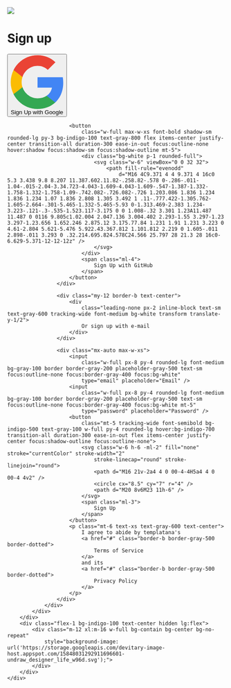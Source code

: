 <!-- source:https://codepen.io/owaiswiz/pen/jOPvEPB -->
<div class="min-h-screen bg-gray-100 text-gray-900 flex justify-center">
    <div class="max-w-screen-xl m-0 sm:m-10 bg-white shadow sm:rounded-lg flex justify-center flex-1">
        <div class="lg:w-1/2 xl:w-5/12 p-6 sm:p-12">
            <div>
                <img src="https://storage.googleapis.com/devitary-image-host.appspot.com/15846435184459982716-LogoMakr_7POjrN.png"
                    class="w-32 mx-auto" />
            </div>
            <div class="mt-12 flex flex-col items-center">
                <h1 class="text-2xl xl:text-3xl font-extrabold">
                    Sign up
                </h1>
                <div class="w-full flex-1 mt-8">
                    <div class="flex flex-col items-center">
                        <button
                            class="w-full max-w-xs font-bold shadow-sm rounded-lg py-3 bg-indigo-100 text-gray-800 flex items-center justify-center transition-all duration-300 ease-in-out focus:outline-none hover:shadow focus:shadow-sm focus:shadow-outline">
                            <div class="bg-white p-2 rounded-full">
                                <svg class="w-4" viewBox="0 0 533.5 544.3">
                                    <path
                                        d="M533.5 278.4c0-18.5-1.5-37.1-4.7-55.3H272.1v104.8h147c-6.1 33.8-25.7 63.7-54.4 82.7v68h87.7c51.5-47.4 81.1-117.4 81.1-200.2z"
                                        fill="#4285f4" />
                                    <path
                                        d="M272.1 544.3c73.4 0 135.3-24.1 180.4-65.7l-87.7-68c-24.4 16.6-55.9 26-92.6 26-71 0-131.2-47.9-152.8-112.3H28.9v70.1c46.2 91.9 140.3 149.9 243.2 149.9z"
                                        fill="#34a853" />
                                    <path
                                        d="M119.3 324.3c-11.4-33.8-11.4-70.4 0-104.2V150H28.9c-38.6 76.9-38.6 167.5 0 244.4l90.4-70.1z"
                                        fill="#fbbc04" />
                                    <path
                                        d="M272.1 107.7c38.8-.6 76.3 14 104.4 40.8l77.7-77.7C405 24.6 339.7-.8 272.1 0 169.2 0 75.1 58 28.9 150l90.4 70.1c21.5-64.5 81.8-112.4 152.8-112.4z"
                                        fill="#ea4335" />
                                </svg>
                            </div>
                            <span class="ml-4">
                                Sign Up with Google
                            </span>
                        </button>

                        <button
                            class="w-full max-w-xs font-bold shadow-sm rounded-lg py-3 bg-indigo-100 text-gray-800 flex items-center justify-center transition-all duration-300 ease-in-out focus:outline-none hover:shadow focus:shadow-sm focus:shadow-outline mt-5">
                            <div class="bg-white p-1 rounded-full">
                                <svg class="w-6" viewBox="0 0 32 32">
                                    <path fill-rule="evenodd"
                                        d="M16 4C9.371 4 4 9.371 4 16c0 5.3 3.438 9.8 8.207 11.387.602.11.82-.258.82-.578 0-.286-.011-1.04-.015-2.04-3.34.723-4.043-1.609-4.043-1.609-.547-1.387-1.332-1.758-1.332-1.758-1.09-.742.082-.726.082-.726 1.203.086 1.836 1.234 1.836 1.234 1.07 1.836 2.808 1.305 3.492 1 .11-.777.422-1.305.762-1.605-2.664-.301-5.465-1.332-5.465-5.93 0-1.313.469-2.383 1.234-3.223-.121-.3-.535-1.523.117-3.175 0 0 1.008-.32 3.301 1.23A11.487 11.487 0 0116 9.805c1.02.004 2.047.136 3.004.402 2.293-1.55 3.297-1.23 3.297-1.23.656 1.652.246 2.875.12 3.175.77.84 1.231 1.91 1.231 3.223 0 4.61-2.804 5.621-5.476 5.922.43.367.812 1.101.812 2.219 0 1.605-.011 2.898-.011 3.293 0 .32.214.695.824.578C24.566 25.797 28 21.3 28 16c0-6.629-5.371-12-12-12z" />
                                </svg>
                            </div>
                            <span class="ml-4">
                                Sign Up with GitHub
                            </span>
                        </button>
                    </div>

                    <div class="my-12 border-b text-center">
                        <div
                            class="leading-none px-2 inline-block text-sm text-gray-600 tracking-wide font-medium bg-white transform translate-y-1/2">
                            Or sign up with e-mail
                        </div>
                    </div>

                    <div class="mx-auto max-w-xs">
                        <input
                            class="w-full px-8 py-4 rounded-lg font-medium bg-gray-100 border border-gray-200 placeholder-gray-500 text-sm focus:outline-none focus:border-gray-400 focus:bg-white"
                            type="email" placeholder="Email" />
                        <input
                            class="w-full px-8 py-4 rounded-lg font-medium bg-gray-100 border border-gray-200 placeholder-gray-500 text-sm focus:outline-none focus:border-gray-400 focus:bg-white mt-5"
                            type="password" placeholder="Password" />
                        <button
                            class="mt-5 tracking-wide font-semibold bg-indigo-500 text-gray-100 w-full py-4 rounded-lg hover:bg-indigo-700 transition-all duration-300 ease-in-out flex items-center justify-center focus:shadow-outline focus:outline-none">
                            <svg class="w-6 h-6 -ml-2" fill="none" stroke="currentColor" stroke-width="2"
                                stroke-linecap="round" stroke-linejoin="round">
                                <path d="M16 21v-2a4 4 0 00-4-4H5a4 4 0 00-4 4v2" />
                                <circle cx="8.5" cy="7" r="4" />
                                <path d="M20 8v6M23 11h-6" />
                            </svg>
                            <span class="ml-3">
                                Sign Up
                            </span>
                        </button>
                        <p class="mt-6 text-xs text-gray-600 text-center">
                            I agree to abide by templatana's
                            <a href="#" class="border-b border-gray-500 border-dotted">
                                Terms of Service
                            </a>
                            and its
                            <a href="#" class="border-b border-gray-500 border-dotted">
                                Privacy Policy
                            </a>
                        </p>
                    </div>
                </div>
            </div>
        </div>
        <div class="flex-1 bg-indigo-100 text-center hidden lg:flex">
            <div class="m-12 xl:m-16 w-full bg-contain bg-center bg-no-repeat"
                style="background-image: url('https://storage.googleapis.com/devitary-image-host.appspot.com/15848031292911696601-undraw_designer_life_w96d.svg');">
            </div>
        </div>
    </div>

</div>
